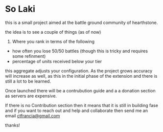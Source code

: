 # So Laki

this is a small project aimed at the battle ground community of hearthstone.

the idea is to see a couple of things (as of now)
1. Where you rank in terms of the following
- how often you lose 50/50 battles (though this is tricky and requires some refinment)
- percentage of units received below your tier


this aggregate adjusts your configuration. As the project grows accuracy will increase as well, as this in the initial phase of the extension and there is still a lot to be learned.

Once launched there will be a contrubution guide and a a donation section as servers are expensive. 

If there is no Contribution section then it means that it is still in building fase and if you want to reach out and help and collaborate then send me an email ctfrancia@gmail.com


thanks!
